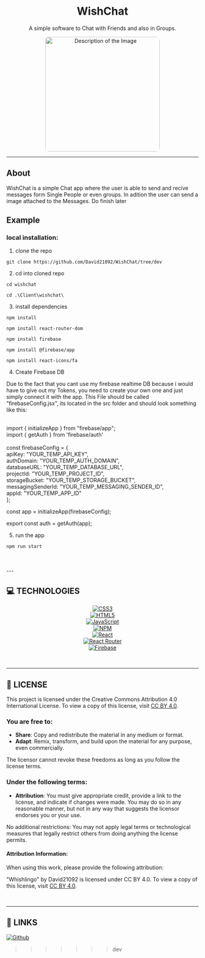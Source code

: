
<div align='center'>
    <h1><b>WishChat</b></h1>
    <p>A simple software to Chat with Friends and also in Groups.</p>
</div>
<div align="center">
    <img src="https://firebasestorage.googleapis.com/v0/b/wishchatprog2.appspot.com/o/Images%2FMinimalist%20Black%20Beige%20Typography%20Fashion%20Business%20Logo.png?alt=media&token=6c68995f-4485-4955-bea6-6c3d12b0091f" alt="Description of the Image" style="width: 300px; border-radius: 10px;">

</div>

---

## About

WishChat is a simple Chat app where the user is able to send and recive messages form Single People or even groups. In adition the user can send a image attached to the Messages. Do finish later

## Example




### local installation:

1. clone the repo

```
git clone https://github.com/David21092/WishChat/tree/dev
```

2. cd into cloned repo

```
cd wishchat
```
```
cd .\Client\wishchat\
```
3. install dependencies

```
npm install
```

```
npm install react-router-dom
```

```
npm install firebase 
```

```
npm install @firebase/app
```

```
npm install react-icons/fa
```

4. Create Firebase DB

Due to the fact that you cant use my firebase realtime DB because i would have to give out my Tokens, you need to create your own one and just simply connect it with the app. This File should be called "firebaseConfig.jsx", its located in the src folder and should look something like this: 

<br/>import { initializeApp } from "firebase/app";
<br/>import { getAuth } from 'firebase/auth'
<br/>
<br/>const firebaseConfig = {
<br/>  apiKey: "YOUR_TEMP_API_KEY",
<br/>  authDomain: "YOUR_TEMP_AUTH_DOMAIN",
<br/>  databaseURL: "YOUR_TEMP_DATABASE_URL",
<br/>  projectId: "YOUR_TEMP_PROJECT_ID",
<br/>  storageBucket: "YOUR_TEMP_STORAGE_BUCKET",
<br/>  messagingSenderId: "YOUR_TEMP_MESSAGING_SENDER_ID",
<br/>  appId: "YOUR_TEMP_APP_ID"
<br/>};

const app = initializeApp(firebaseConfig);

export const auth = getAuth(app);


5. run the app

```
npm run start
```

<br />

<br />
---

## 💻 **TECHNOLOGIES**

[<div align="center"><img alt="CSS3" src="https://img.shields.io/badge/css3-%231572B6.svg?style=for-the-badge&logo=css3&logoColor=white" /></div>](#)
[<div align="center"><img alt="HTML5" src="https://img.shields.io/badge/html5-%23E34F26.svg?style=for-the-badge&logo=html5&logoColor=white" /></div>](#)
[<div align="center"><img alt="JavaScript" src="https://img.shields.io/badge/javascript-%23323330.svg?style=for-the-badge&logo=javascript&logoColor=%23F7DF1E" /></div>](#)
[<div align="center"><img alt="NPM" src="https://img.shields.io/badge/NPM-%23000000.svg?style=for-the-badge&logo=npm&logoColor=white" /></div>](#)
[<div align="center"><img alt="React" src="https://img.shields.io/badge/react-%2320232a.svg?style=for-the-badge&logo=react&logoColor=%2361DAFB" /></div>](#)
[<div align="center"><img alt="React Router" src="https://img.shields.io/badge/React_Router-CA4245?style=for-the-badge&logo=react-router&logoColor=white" /></div>](#)
[<div align="center"><img alt="Firebase" src="https://img.shields.io/badge/firebase-%23039BE5.svg?style=for-the-badge&logo=firebase" /></div>](#)

<br />

---

## 📎 **LICENSE**

This project is licensed under the Creative Commons Attribution 4.0 International License. To view a copy of this license, visit [CC BY 4.0](https://creativecommons.org/licenses/by/4.0/).

### You are free to:

- **Share**: Copy and redistribute the material in any medium or format.
- **Adapt**: Remix, transform, and build upon the material for any purpose, even commercially.

The licensor cannot revoke these freedoms as long as you follow the license terms.

### Under the following terms:

- **Attribution**: You must give appropriate credit, provide a link to the license, and indicate if changes were made. You may do so in any reasonable manner, but not in any way that suggests the licensor endorses you or your use.

No additional restrictions: You may not apply legal terms or technological measures that legally restrict others from doing anything the license permits.

#### Attribution Information:

When using this work, please provide the following attribution:

"Whishlingo" by David21092 is licensed under CC BY 4.0. To view a copy of this license, visit [CC BY 4.0](https://creativecommons.org/licenses/by/4.0/).


<br />

---

## 📌 **LINKS**

[<img alt="Github" src="https://img.shields.io/badge/David21092-%23181717.svg?style=for-the-badge&logo=github&logoColor=white" />](https://github.com/David21092)

>>>>>>> dev
